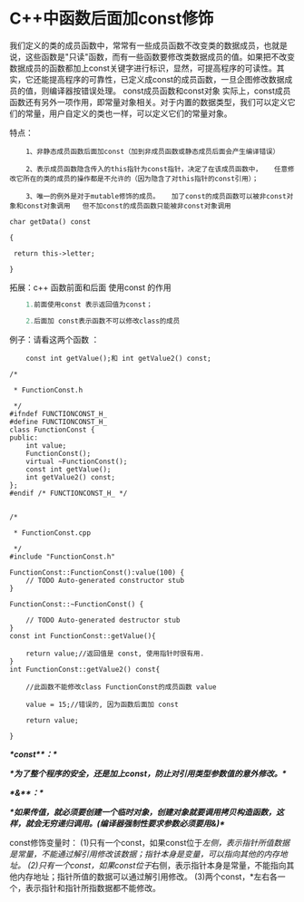 # **C++中函数后面加const修饰**

​      我们定义的类的成员函数中，常常有一些成员函数不改变类的数据成员，也就是说，这些函数是"只读"函数，而有一些函数要修改类数据成员的值。如果把不改变数据成员的函数都加上const关键字进行标识，显然，可提高程序的可读性。其实，它还能提高程序的可靠性，已定义成const的成员函数，一旦企图修改数据成员的值，则编译器按错误处理。 const成员函数和const对象 实际上，const成员函数还有另外一项作用，即常量对象相关。对于内置的数据类型，我们可以定义它们的常量，用户自定义的类也一样，可以定义它们的常量对象。

特点：

        1、非静态成员函数后面加const（加到非成员函数或静态成员后面会产生编译错误）
    
        2、表示成员函数隐含传入的this指针为const指针，决定了在该成员函数中，   任意修改它所在的类的成员的操作都是不允许的（因为隐含了对this指针的const引用）；
    
        3、唯一的例外是对于mutable修饰的成员。   加了const的成员函数可以被非const对象和const对象调用   但不加const的成员函数只能被非const对象调用

```
char getData() const

{            

 return this->letter; 

}
```

 

拓展：c++ 函数前面和后面 使用const 的作用

```c++
    1.前面使用const 表示返回值为const； 

    2.后面加 const表示函数不可以修改class的成员
```

例子：请看这两个函数 ：

        const int getValue();和 int getValue2() const;

 


```
/*

 * FunctionConst.h

 */
#ifndef FUNCTIONCONST_H_
#define FUNCTIONCONST_H_
class FunctionConst {
public:
    int value;
    FunctionConst();
    virtual ~FunctionConst();
    const int getValue();
    int getValue2() const;
};
#endif /* FUNCTIONCONST_H_ */
```

```

/*

 * FunctionConst.cpp 

 */
#include "FunctionConst.h"

FunctionConst::FunctionConst():value(100) {
    // TODO Auto-generated constructor stub
}

FunctionConst::~FunctionConst() {

    // TODO Auto-generated destructor stub
}
const int FunctionConst::getValue(){

    return value;//返回值是 const, 使用指针时很有用.
}
int FunctionConst::getValue2() const{

    //此函数不能修改class FunctionConst的成员函数 value

    value = 15;//错误的, 因为函数后面加 const

    return value;

}

```

***\*const\*******\*：\****

 

***\*为了整个程序的安全，还是加上const，防止对引用类型参数值的意外修改。\****

 

***\*&\*******\*：\****

 

***\*如果传值，就必须要创建一个临时对象，创建对象就要调用拷贝构造函数，这样，就会无穷递归调用。(编译器强制性要求参数必须要用&)\****

const修饰变量时： 
(1)只有一个const，如果const位于*左侧，表示指针所值数据是常量，不能通过解引用修改该数据；指针本身是变量，可以指向其他的内存地址。 
(2)只有一个const，如果const位于*右侧，表示指针本身是常量，不能指向其他内存地址；指针所值的数据可以通过解引用修改。 
(3)两个const，*左右各一个，表示指针和指针所指数据都不能修改。

